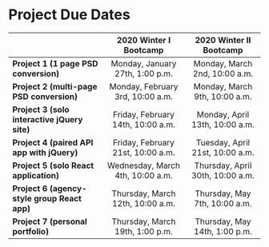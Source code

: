 # Project Due Dates

|                                              |      2020 Winter I Bootcamp       |     2020 Winter II Bootcamp      |
| -------------------------------------------- | :-------------------------------: | :------------------------------: |
| **Project 1 (1 page PSD conversion)**        |  Monday, January 27th, 1:00 p.m.  |  Monday, March 2nd, 10:00 a.m.   |
| **Project 2 (multi-page PSD conversion)**    | Monday, February 3rd, 10:00 a.m.  |  Monday, March 9th, 10:00 a.m.   |
| **Project 3 (solo interactive jQuery site)** | Friday, February 14th, 10:00 a.m. |  Monday, April 13th, 10:00 a.m.  |
| **Project 4 (paired API app with jQuery)**   | Friday, February 21st, 10:00 a.m. |  Tuesday, April 21st, 10:00 a.m.  |
| **Project 5 (solo React application)**       | Wednesday, March 4th, 10:00 a.m.  | Thursday, April 30th, 10:00 a.m. |
| **Project 6 (agency-style group React app)** | Thursday, March 12th, 10:00 a.m.  | Thursday, May 7th, 10:00 a.m. |
| **Project 7 (personal portfolio)**           |  Thursday, March 19th, 1:00 p.m.  | Thursday, May 14th, 1:00 p.m.  |

